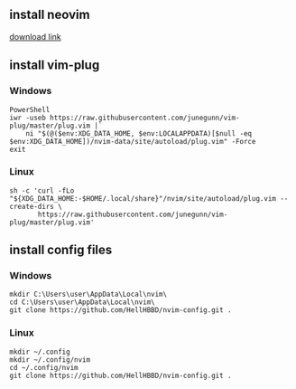 ## install neovim

[download link](https://github.com/neovim/neovim/wiki/Installing-Neovim#install-from-download)

## install vim-plug

### Windows

```
PowerShell
iwr -useb https://raw.githubusercontent.com/junegunn/vim-plug/master/plug.vim |`
    ni "$(@($env:XDG_DATA_HOME, $env:LOCALAPPDATA)[$null -eq $env:XDG_DATA_HOME])/nvim-data/site/autoload/plug.vim" -Force
exit

```

### Linux

```
sh -c 'curl -fLo "${XDG_DATA_HOME:-$HOME/.local/share}"/nvim/site/autoload/plug.vim --create-dirs \
       https://raw.githubusercontent.com/junegunn/vim-plug/master/plug.vim'
```

## install config files

### Windows

```
mkdir C:\Users\user\AppData\Local\nvim\
cd C:\Users\user\AppData\Local\nvim\
git clone https://github.com/HellHBBD/nvim-config.git .
```

### Linux

```
mkdir ~/.config
mkdir ~/.config/nvim
cd ~/.config/nvim
git clone https://github.com/HellHBBD/nvim-config.git .
```